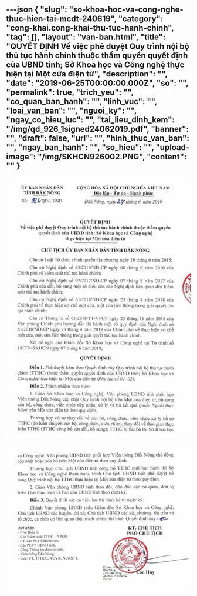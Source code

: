 ---json
{
    "slug": "so-khoa-hoc-va-cong-nghe-thuc-hien-tai-mcdt-240619",
    "category": "cong-khai.cong-khai-thu-tuc-hanh-chinh",
    "tag": [],
    "layout": "van-ban.html",
    "title": "QUYẾT ĐỊNH Về việc phê duyệt Quy trình nội bộ thủ tục hành chính thuộc thẩm quyền  quyết định của UBND tỉnh; Sở Khoa học và Công nghệ  thực hiện tại Một cửa điện tử",
    "description": "",
    "date": "2019-06-25T00:00:00.000Z",
    "so": "",
    "permalink": true,
    "trich_yeu": "",
    "co_quan_ban_hanh": "",
    "linh_vuc": "",
    "loai_van_ban": "",
    "nguoi_ky": "",
    "ngay_co_hieu_luc": "",
    "tai_lieu_dinh_kem": "/img/qd_926_1signed24062019.pdf",
    "banner": "",
    "draft": false,
    "url": "",
    "hinh_thuc_van_ban": "",
    "ngay_ban_hanh": "",
    "so_hieu": "",
    "upload-image": "/img/SKHCN926002.PNG",
    "__content__": ""
}
---
<p><img alt="" src="/img/SKHCN926001.PNG" /></p>

<p><img alt="" src="/img/SKHCN926002.PNG" /></p>
